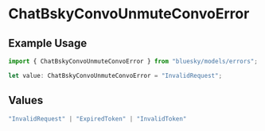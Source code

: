 # ChatBskyConvoUnmuteConvoError

## Example Usage

```typescript
import { ChatBskyConvoUnmuteConvoError } from "bluesky/models/errors";

let value: ChatBskyConvoUnmuteConvoError = "InvalidRequest";
```

## Values

```typescript
"InvalidRequest" | "ExpiredToken" | "InvalidToken"
```